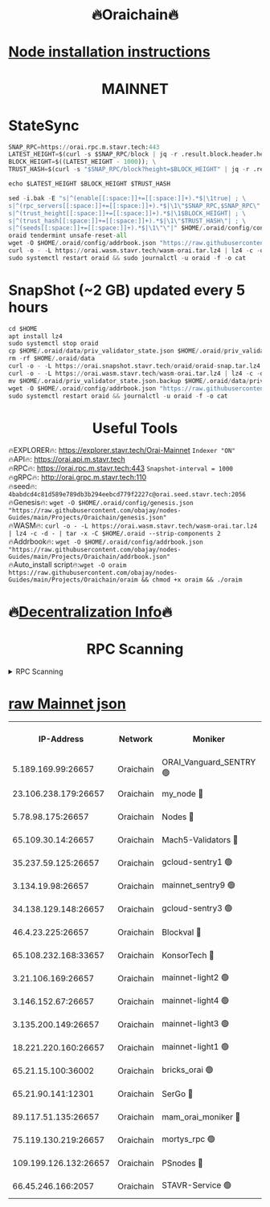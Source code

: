 <h1 align="center"> 🔥Oraichain🔥</h1>

[Node installation instructions](https://github.com/obajay/nodes-Guides/tree/main/Projects/Oraichain)
=
<h1 align="center"> MAINNET</h1>

# StateSync
```python
SNAP_RPC=https://orai.rpc.m.stavr.tech:443
LATEST_HEIGHT=$(curl -s $SNAP_RPC/block | jq -r .result.block.header.height); \
BLOCK_HEIGHT=$((LATEST_HEIGHT - 1000)); \
TRUST_HASH=$(curl -s "$SNAP_RPC/block?height=$BLOCK_HEIGHT" | jq -r .result.block_id.hash)

echo $LATEST_HEIGHT $BLOCK_HEIGHT $TRUST_HASH

sed -i.bak -E "s|^(enable[[:space:]]+=[[:space:]]+).*$|\1true| ; \
s|^(rpc_servers[[:space:]]+=[[:space:]]+).*$|\1\"$SNAP_RPC,$SNAP_RPC\"| ; \
s|^(trust_height[[:space:]]+=[[:space:]]+).*$|\1$BLOCK_HEIGHT| ; \
s|^(trust_hash[[:space:]]+=[[:space:]]+).*$|\1\"$TRUST_HASH\"| ; \
s|^(seeds[[:space:]]+=[[:space:]]+).*$|\1\"\"|" $HOME/.oraid/config/config.toml
oraid tendermint unsafe-reset-all
wget -O $HOME/.oraid/config/addrbook.json "https://raw.githubusercontent.com/obajay/nodes-Guides/main/Projects/Oraichain/addrbook.json"
curl -o - -L https://orai.wasm.stavr.tech/wasm-orai.tar.lz4 | lz4 -c -d - | tar -x -C $HOME/.oraid --strip-components 2
sudo systemctl restart oraid && sudo journalctl -u oraid -f -o cat
```
# SnapShot (~2 GB) updated every 5 hours
```python
cd $HOME
apt install lz4
sudo systemctl stop oraid
cp $HOME/.oraid/data/priv_validator_state.json $HOME/.oraid/priv_validator_state.json.backup
rm -rf $HOME/.oraid/data
curl -o - -L https://orai.snapshot.stavr.tech/oraid/oraid-snap.tar.lz4 | lz4 -c -d - | tar -x -C $HOME/.oraid --strip-components 2
curl -o - -L https://orai.wasm.stavr.tech/wasm-orai.tar.lz4 | lz4 -c -d - | tar -x -C $HOME/.oraid --strip-components 2
mv $HOME/.oraid/priv_validator_state.json.backup $HOME/.oraid/data/priv_validator_state.json
wget -O $HOME/.oraid/config/addrbook.json "https://raw.githubusercontent.com/obajay/nodes-Guides/main/Projects/Oraichain/addrbook.json"
sudo systemctl restart oraid && journalctl -u oraid -f -o cat
```

 <h1 align="center"> Useful Tools</h1>

🔥EXPLORER🔥:     https://explorer.stavr.tech/Orai-Mainnet        `Indexer "ON"` \
🔥API🔥:          https://orai.api.m.stavr.tech \
🔥RPC🔥:          https://orai.rpc.m.stavr.tech:443              `Snapshot-interval = 1000` \
🔥gRPC🔥:         http://orai.grpc.m.stavr.tech:110 \
🔥seed🔥:      `4babdcd4c81d589e789db3b294eebcd779f2227c@orai.seed.stavr.tech:2056` \
🔥Genesis🔥:   `wget -O $HOME/.oraid/config/genesis.json "https://raw.githubusercontent.com/obajay/nodes-Guides/main/Projects/Oraichain/genesis.json"` \
🔥WASM🔥:      `curl -o - -L https://orai.wasm.stavr.tech/wasm-orai.tar.lz4 | lz4 -c -d - | tar -x -C $HOME/.oraid --strip-components 2` \
🔥Addrbook🔥:  `wget -O $HOME/.oraid/config/addrbook.json "https://raw.githubusercontent.com/obajay/nodes-Guides/main/Projects/Oraichain/addrbook.json"` \
🔥Auto_install script🔥:`wget -O oraim https://raw.githubusercontent.com/obajay/nodes-Guides/main/Projects/Oraichain/oraim && chmod +x oraim && ./oraim`

🔥[Decentralization Info](https://github.com/obajay/StateSync-snapshots/tree/main/Projects/Oraichain/Decentralization)🔥
=
<h1 align="center"> RPC Scanning</h1>

<details>
<summary>RPC Scanning</summary>

<h2 align="center"> We scan nodes in real time every 4 hours. And we provide the final result of RPC endpoints.
We cannot influence the operation of these nodes in any way. </h2>


```python
If Voting Power is higher than 0 --> then the Node is a validator of the network and may be subject to attack and be a potential threat to the chain.
```
```python
We marked such validators with a red symbol
```

</details>

[raw Mainnet json](https://rpc-check.oraim.stavr.tech/oraim/rpc-oraim-result.json)
=


<table><tr><th>IP-Address</th><th>Network</th><th>Moniker</th><th>Latest Block Height</th><th>Earliest Block Height</th><th>Catching Up</th><th>Tx Index</th><th>Voting Power</th><th>Scan Time</th></tr><tr><td>5.189.169.99:26657</td><td>Oraichain</td><td>ORAI_Vanguard_SENTRY 🟢</td><td>15978049</td><td>0</td><td>False</td><td>on</td><td>0</td><td>2024-02-28T13:02:26.209727473UTC</td></tr><tr><td>23.106.238.179:26657</td><td>Oraichain</td><td>my_node 🔴</td><td>15978051</td><td>0</td><td>False</td><td>on</td><td>304236</td><td>2024-02-28T13:02:40.741536441UTC</td></tr><tr><td>5.78.98.175:26657</td><td>Oraichain</td><td>Nodes 🔴</td><td>15978053</td><td>0</td><td>False</td><td>off</td><td>166225</td><td>2024-02-28T13:02:50.009809786UTC</td></tr><tr><td>65.109.30.14:26657</td><td>Oraichain</td><td>Mach5-Validators 🔴</td><td>15978057</td><td>0</td><td>False</td><td>off</td><td>644</td><td>2024-02-28T13:03:14.623402997UTC</td></tr><tr><td>35.237.59.125:26657</td><td>Oraichain</td><td>gcloud-sentry1 🟢</td><td>15978048</td><td>1</td><td>False</td><td>on</td><td>0</td><td>2024-02-28T13:02:21.457911401UTC</td></tr><tr><td>3.134.19.98:26657</td><td>Oraichain</td><td>mainnet_sentry9 🟢</td><td>15978052</td><td>1</td><td>False</td><td>on</td><td>0</td><td>2024-02-28T13:02:46.445313797UTC</td></tr><tr><td>34.138.129.148:26657</td><td>Oraichain</td><td>gcloud-sentry3 🟢</td><td>15978055</td><td>1</td><td>False</td><td>on</td><td>0</td><td>2024-02-28T13:03:02.504835958UTC</td></tr><tr><td>46.4.23.225:26657</td><td>Oraichain</td><td>Blockval 🔴</td><td>15978058</td><td>10774049</td><td>False</td><td>off</td><td>282883</td><td>2024-02-28T13:03:19.404262397UTC</td></tr><tr><td>65.108.232.168:33657</td><td>Oraichain</td><td>KonsorTech 🔴</td><td>15978048</td><td>14344801</td><td>False</td><td>off</td><td>50578</td><td>2024-02-28T13:02:20.828630817UTC</td></tr><tr><td>3.21.106.169:26657</td><td>Oraichain</td><td>mainnet-light2 🟢</td><td>15978052</td><td>15275144</td><td>False</td><td>on</td><td>0</td><td>2024-02-28T13:02:43.439368611UTC</td></tr><tr><td>3.146.152.67:26657</td><td>Oraichain</td><td>mainnet-light4 🟢</td><td>15978052</td><td>15275144</td><td>False</td><td>on</td><td>0</td><td>2024-02-28T13:02:49.128191375UTC</td></tr><tr><td>3.135.200.149:26657</td><td>Oraichain</td><td>mainnet-light3 🟢</td><td>15978053</td><td>15275144</td><td>False</td><td>on</td><td>0</td><td>2024-02-28T13:02:52.679689559UTC</td></tr><tr><td>18.221.220.160:26657</td><td>Oraichain</td><td>mainnet-light1 🟢</td><td>15978054</td><td>15643601</td><td>False</td><td>on</td><td>0</td><td>2024-02-28T13:02:59.468312540UTC</td></tr><tr><td>65.21.15.100:36002</td><td>Oraichain</td><td>bricks_orai 🟢</td><td>15978058</td><td>15848470</td><td>False</td><td>on</td><td>0</td><td>2024-02-28T13:03:19.171525825UTC</td></tr><tr><td>65.21.90.141:12301</td><td>Oraichain</td><td>SerGo 🔴</td><td>15978055</td><td>15878055</td><td>False</td><td>off</td><td>1</td><td>2024-02-28T13:03:04.884577763UTC</td></tr><tr><td>89.117.51.135:26657</td><td>Oraichain</td><td>mam_orai_moniker 🔴</td><td>15978048</td><td>15951001</td><td>False</td><td>on</td><td>1</td><td>2024-02-28T13:02:21.758793081UTC</td></tr><tr><td>75.119.130.219:26657</td><td>Oraichain</td><td>mortys_rpc 🟢</td><td>15978056</td><td>15960001</td><td>False</td><td>on</td><td>0</td><td>2024-02-28T13:03:07.982722926UTC</td></tr><tr><td>109.199.126.132:26657</td><td>Oraichain</td><td>PSnodes 🔴</td><td>15978054</td><td>15964001</td><td>False</td><td>on</td><td>11</td><td>2024-02-28T13:02:59.784225997UTC</td></tr><tr><td>66.45.246.166:2057</td><td>Oraichain</td><td>STAVR-Service 🟢</td><td>15978056</td><td>15974201</td><td>False</td><td>on</td><td>0</td><td>2024-02-28T13:03:07.552513492UTC</td></tr></table>
